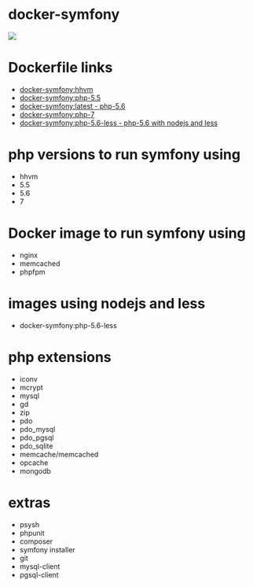 # docker-symfony
[![](https://badge.imagelayers.io/rtancman/docker-symfony:latest.svg)](https://imagelayers.io/?images=rtancman/docker-symfony:latest 'Get your own badge on imagelayers.io')

# Dockerfile links
- [docker-symfony:hhvm](https://github.com/rtancman/docker-symfony/tree/master/hhvm)
- [docker-symfony:php-5.5](https://github.com/rtancman/docker-symfony/tree/master/php-5.5)
- [docker-symfony:latest - php-5.6](https://github.com/rtancman/docker-symfony/tree/master/php-5.6)
- [docker-symfony:php-7](https://github.com/rtancman/docker-symfony/tree/master/php-7)
- [docker-symfony:php-5.6-less - php-5.6 with nodejs and less](https://github.com/rtancman/docker-symfony/tree/master/php-5.6-less)

# php versions to run symfony using
- hhvm
- 5.5
- 5.6
- 7

# Docker image to run symfony using
- nginx
- memcached
- phpfpm

# images using nodejs and less
- docker-symfony:php-5.6-less

# php extensions
- iconv 
- mcrypt 
- mysql
- gd
- zip
- pdo
- pdo_mysql
- pdo_pgsql
- pdo_sqlite
- memcache/memcached
- opcache
- mongodb

# extras
- psysh
- phpunit
- composer
- symfony installer
- git
- mysql-client
- pgsql-client
